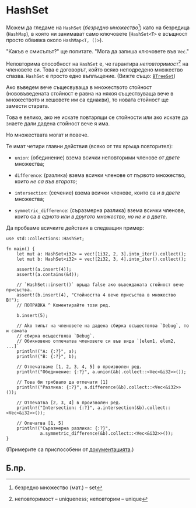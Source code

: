 # HashSet

Можем да гледаме на `HashSet` (_безредно множество_[^set]) като на безредица (`HashMap`), в
която ни занимават само ключовете (`HashSet<T>` е всъщност просто обвивка около
`HashMap<T, ()>`).

"Какъв е смисълът?" ще попитате. "Мога да запиша ключовете във `Vec`."

Неповторима способност на `HashSet` е, че гарантира _неповторимост_[^unique] на членовете
си. Това е договорът, който всяко неподредено множество спазва. `HashSet` е просто
едно въплъщение. (Вижте също: [`BTreeSet`][treeset])

Ако въведем вече същесвуваща в множеството стойност (нововъведената стойност е равна
на някоя съществуваща вече в множеството и хешовете им са еднакви), то новата
стойност ще замести старата.

Това е велико, ако не искате повтарящи се стойности или ако искате да знаете
дали дадена стойност вече я има.

Но множествата могат и повече.

Те имат четири главни действия (всяко от тях връща повторител):

* `union`: (обединение) взема всички неповторими членове _от двете_ множества;

* `difference`: (разлика) взема всички членове от първото множество, които _не са във второто_;

* `intersection`: (сечение) взема всички членове, които са _и в двете_ множества;

* `symmetric_difference`: (съразмерна разлика) взема всички членове, които са _в едното или в другото множество, но не и в двете_.

Да пробваме всичките действия в следващия пример:

```rust,editable,ignore,mdbook-runnable
use std::collections::HashSet;

fn main() {
    let mut a: HashSet<i32> = vec![1i32, 2, 3].into_iter().collect();
    let mut b: HashSet<i32> = vec![2i32, 3, 4].into_iter().collect();

    assert!(a.insert(4));
    assert!(a.contains(&4));

    // `HashSet::insert()` връща false ако въвежданата стойност вече присъства.
    assert!(b.insert(4), "Стойността 4 вече присъства в множество B!");
    // ПОПРАВКА ^ Коментирайте този ред.

    b.insert(5);

    // Ako типът на членовете на дадена сбирка осъществява `Debug`, то и самата
    // сбирка осъществява `Debug`.
    // Обикновено отпечатва членовете си във вида `[elem1, elem2, ...]`
    println!("A: {:?}", a);
    println!("B: {:?}", b);

    // Отпечатваме [1, 2, 3, 4, 5] в произволен ред.
    println!("Обединение: {:?}", a.union(&b).collect::<Vec<&i32>>());

    // Това би трябвало да отпечати [1]
    println!("Разлика: {:?}", a.difference(&b).collect::<Vec<&i32>>());

    // Отпечатва [2, 3, 4] в произволен ред.
    println!("Intersection: {:?}", a.intersection(&b).collect::<Vec<&i32>>());

    // Опечатва [1, 5]
    println!("Съразмерна разлика: {:?}",
             a.symmetric_difference(&b).collect::<Vec<&i32>>());
}
```

(Примерите са приспособени от [документацията][hash-set].)

## Б.пр.

[^set]: безредно множество (мат.) – set 

[^unique]: неповторимост – uniqueness; неповторим – unique

[treeset]: https://doc.rust-lang.org/std/collections/struct.BTreeSet.html
[hash-set]: https://doc.rust-lang.org/std/collections/struct.HashSet.html#method.difference
